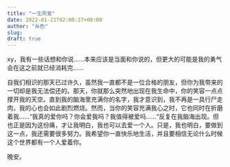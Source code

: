 ```yaml
---
title: "一生所爱"
date: 2022-01-21T02:00:27+08:00
author: "糸色"
slug: 
draft: true
---
```



xy，我有一些话想和你说……本来应该是当面和你说的，但更大的可能是我的勇气会在这之前就已经消耗完……

自我们相识的那天已过许久，虽然我一直都不是一位合格的朋友，但你为我带来的一切却是我无法偿还的。那天，你就那么突然地出现在我生命中，你的笑容一点点撑开我的天空。直到我的脑海里充满你的名字，我才意识到，我不再是一具行尸走肉，我的心也会如此剧烈燃烧。然而，当你的笑容充满我心之时，它也同时在折磨着我……“我真的爱你吗？你会爱我吗？我值得被爱吗……“反复在我脑海出现。但也正是因为这份痛，才让我明白，我也可以去爱一个人。只是，我也明白，要做到这一点，我还需要很多努力。我希望你一直快乐地生活，并且要相信无论什么时候这个世界都有一个人爱着你。

晚安。

